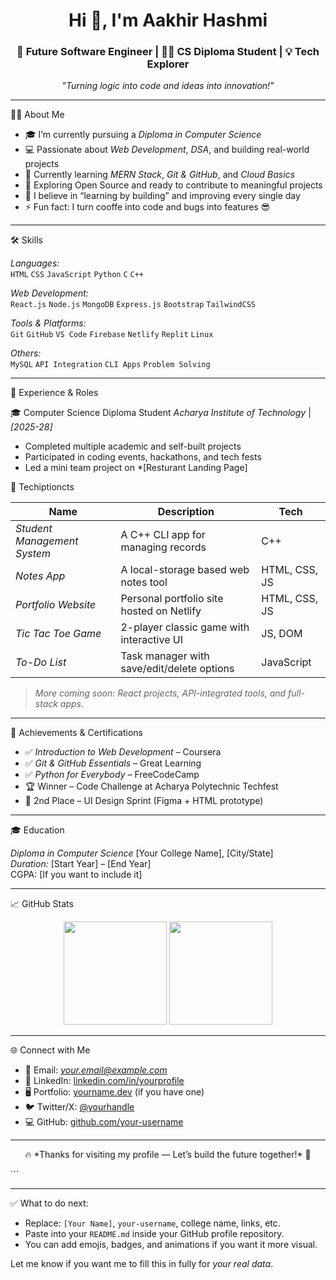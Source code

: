 <h1 align="center">Hi 👋, I'm Aakhir Hashmi</h1>
<h3 align="center">🚀 Future Software Engineer | 👨‍💻 CS Diploma Student | 💡 Tech Explorer</h3>

<p align="center">
  <em>"Turning logic into code and ideas into innovation!"</em>
</p>

---

🧑‍💻 About Me

- 🎓 I’m currently pursuing a *Diploma in Computer Science*  
- 💻 Passionate about *Web Development*, *DSA*, and building real-world projects  
- 🚀 Currently learning *MERN Stack*, *Git & GitHub*, and *Cloud Basics*  
- 🌱 Exploring Open Source and ready to contribute to meaningful projects  
- 🧠 I believe in “learning by building” and improving every single day
- ⚡ Fun fact: I turn cooffe into code and bugs into features 😎
---

🛠️ Skills

*Languages:*  
`HTML` `CSS` `JavaScript` `Python` `C` `C++`

*Web Development:*  
`React.js` `Node.js` `MongoDB` `Express.js` `Bootstrap` `TailwindCSS`

*Tools & Platforms:*  
`Git` `GitHub` `VS Code` `Firebase` `Netlify` `Replit` `Linux`  

*Others:*  
`MySQL` `API Integration` `CLI Apps` `Problem Solving`

---

💼 Experience & Roles

🎓 Computer Science Diploma Student
*Acharya Institute of Technology* | *[2025-28]*  
- Completed multiple academic and self-built projects  
- Participated in coding events, hackathons, and tech fests  
- Led a mini team project on *[Resturant Landing Page]

🚀 Techiptioncts

| Name | Description | Tech |
|------|-------------|------|
| *Student Management System* | A C++ CLI app for managing records | C++ |
| *Notes App* | A local-storage based web notes tool | HTML, CSS, JS |
| *Portfolio Website* | Personal portfolio site hosted on Netlify | HTML, CSS, JS |
| *Tic Tac Toe Game* | 2-player classic game with interactive UI | JS, DOM |
| *To-Do List* | Task manager with save/edit/delete options | JavaScript |

> *More coming soon: React projects, API-integrated tools, and full-stack apps.*

---

🏅 Achievements & Certifications

- ✅ *Introduction to Web Development* – Coursera  
- ✅ *Git & GitHub Essentials* – Great Learning  
- ✅ *Python for Everybody* – FreeCodeCamp  
- 🏆 Winner – Code Challenge at Acharya Polytechnic Techfest
- 🥈 2nd Place – UI Design Sprint (Figma + HTML prototype)

---

🎓 Education

*Diploma in Computer Science* 
[Your College Name], [City/State]  
*Duration:* [Start Year] – [End Year]  
CGPA: [If you want to include it]

---

📈 GitHub Stats

<p align="center">
  <img src="https://github-readme-stats.vercel.app/api?username=your-username&show_icons=true&theme=radical" height="165">
  <img src="https://github-readme-stats.vercel.app/api/top-langs/?username=your-username&layout=compact&theme=radical" height="165">
</p>

---

🌐 Connect with Me

- 📧 Email: *your.email@example.com*  
- 💼 LinkedIn: [linkedin.com/in/yourprofile](#)  
- 🖥️ Portfolio: [yourname.dev](#) (if you have one)  
- 🐦 Twitter/X: [@yourhandle](#)  
- 💻 GitHub: [github.com/your-username](https://github.com/your-username)

---

<p align="center">🔥 *Thanks for visiting my profile — Let’s build the future together!* 🚀</p>
```

---

✅ What to do next:
- Replace: `[Your Name]`, `your-username`, college name, links, etc.
- Paste into your `README.md` inside your GitHub profile repository.
- You can add emojis, badges, and animations if you want it more visual.

Let me know if you want me to fill this in fully for *your real data*.
